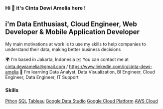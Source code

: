 ### Hi 👋 it's Cinta Dewi Amelia here !

## i'm Data Enthusiast, Cloud Engineer, Web Developer & Mobile Application Developer

My main motivations at work is to use my skills to help companies to understand their data, making better business decisions

🌍  I'm based in Jakarta, Indonesia
✉️  You can contact me at cinta.dewiamelia@gmail.com / https://www.linkedin.com/in/cinta-dewi-amelia
🧠  I'm learning Data Analyst, Data Visualization, BI Engineer, Cloud Engineer, Data Engineer, IT Support

### Skills
[Pthon]([url](https://www.python.org/))
[SQL](https://www.mysql.com/)
[Tableau](https://www.tableau.com/)
[Google Data Studio](https://lookerstudio.google.com/)
[Google Cloud Platform](https://cloud.google.com/)
[AWS Cloud](https://aws.amazon.com/)
